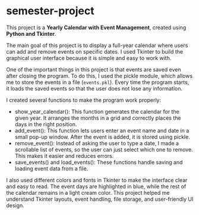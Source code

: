 # semester-project
This project is a **Yearly Calendar with Event Management**, created using **Python and Tkinter**. 

The main goal of this project is to display a full-year calendar where users can add and remove events on specific dates. I used Tkinter to build the graphical user interface because it is simple and easy to work with.

One of the important things in this project is that events are saved even after closing the program. To do this, I used the pickle module, which allows me to store the events in a file (`events.pkl`). Every time the program starts, it loads the saved events so that the user does not lose any information.

I created several functions to make the program work properly:
- show_year_calendar(): This function generates the calendar for the given year. It arranges the months in a grid and correctly places the days in the right position.
- add_event(): This function lets users enter an event name and date in a small pop-up window. After the event is added, it is stored using pickle.
- remove_event(): Instead of asking the user to type a date, I made a scrollable list of events, so the user can just select which one to remove. This makes it easier and reduces errors.
- save_events() and load_events(): These functions handle saving and loading event data from a file.

I also used different colors and fonts in Tkinter to make the interface clear and easy to read. The event days are highlighted in blue, while the rest of the calendar remains in a light cream color. This project helped me understand Tkinter layouts, event handling, file storage, and user-friendly UI design.

